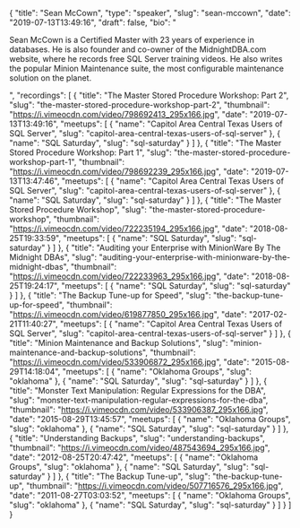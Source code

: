 {
  "title": "Sean McCown",
  "type": "speaker",
  "slug": "sean-mccown",
  "date": "2019-07-13T13:49:16",
  "draft": false,
  "bio": "<p>Sean McCown is a Certified Master with 23 years of experience in databases. He is also founder and co-owner of the MidnightDBA.com website, where he records free SQL Server training videos. He also writes the popular Minion Maintenance suite, the most configurable maintenance solution on the planet.</p>",
  "recordings": [
    {
      "title": "The Master Stored Procedure Workshop: Part 2",
      "slug": "the-master-stored-procedure-workshop-part-2",
      "thumbnail": "https://i.vimeocdn.com/video/798692413_295x166.jpg",
      "date": "2019-07-13T13:49:16",
      "meetups": [
        {
          "name": "Capitol Area Central Texas Users of SQL Server",
          "slug": "capitol-area-central-texas-users-of-sql-server"
        },
        {
          "name": "SQL Saturday",
          "slug": "sql-saturday"
        }
      ]
    },
    {
      "title": "The Master Stored Procedure Workshop: Part 1",
      "slug": "the-master-stored-procedure-workshop-part-1",
      "thumbnail": "https://i.vimeocdn.com/video/798692239_295x166.jpg",
      "date": "2019-07-13T13:47:46",
      "meetups": [
        {
          "name": "Capitol Area Central Texas Users of SQL Server",
          "slug": "capitol-area-central-texas-users-of-sql-server"
        },
        {
          "name": "SQL Saturday",
          "slug": "sql-saturday"
        }
      ]
    },
    {
      "title": "The Master Stored Procedure Workshop",
      "slug": "the-master-stored-procedure-workshop",
      "thumbnail": "https://i.vimeocdn.com/video/722235194_295x166.jpg",
      "date": "2018-08-25T19:33:59",
      "meetups": [
        {
          "name": "SQL Saturday",
          "slug": "sql-saturday"
        }
      ]
    },
    {
      "title": "Auditing your Enterprise with MinionWare By The Midnight DBAs",
      "slug": "auditing-your-enterprise-with-minionware-by-the-midnight-dbas",
      "thumbnail": "https://i.vimeocdn.com/video/722233963_295x166.jpg",
      "date": "2018-08-25T19:24:17",
      "meetups": [
        {
          "name": "SQL Saturday",
          "slug": "sql-saturday"
        }
      ]
    },
    {
      "title": "The Backup Tune-up for Speed",
      "slug": "the-backup-tune-up-for-speed",
      "thumbnail": "https://i.vimeocdn.com/video/619877850_295x166.jpg",
      "date": "2017-02-21T11:40:27",
      "meetups": [
        {
          "name": "Capitol Area Central Texas Users of SQL Server",
          "slug": "capitol-area-central-texas-users-of-sql-server"
        }
      ]
    },
    {
      "title": "Minion Maintenance and Backup Solutions",
      "slug": "minion-maintenance-and-backup-solutions",
      "thumbnail": "https://i.vimeocdn.com/video/533906872_295x166.jpg",
      "date": "2015-08-29T14:18:04",
      "meetups": [
        {
          "name": "Oklahoma Groups",
          "slug": "oklahoma"
        },
        {
          "name": "SQL Saturday",
          "slug": "sql-saturday"
        }
      ]
    },
    {
      "title": "Monster Text Manipulation: Regular Expressions for the DBA",
      "slug": "monster-text-manipulation-regular-expressions-for-the-dba",
      "thumbnail": "https://i.vimeocdn.com/video/533906387_295x166.jpg",
      "date": "2015-08-29T13:45:57",
      "meetups": [
        {
          "name": "Oklahoma Groups",
          "slug": "oklahoma"
        },
        {
          "name": "SQL Saturday",
          "slug": "sql-saturday"
        }
      ]
    },
    {
      "title": "Understanding Backups",
      "slug": "understanding-backups",
      "thumbnail": "https://i.vimeocdn.com/video/487543694_295x166.jpg",
      "date": "2012-08-25T20:47:42",
      "meetups": [
        {
          "name": "Oklahoma Groups",
          "slug": "oklahoma"
        },
        {
          "name": "SQL Saturday",
          "slug": "sql-saturday"
        }
      ]
    },
    {
      "title": "The Backup Tune-up",
      "slug": "the-backup-tune-up",
      "thumbnail": "https://i.vimeocdn.com/video/507716576_295x166.jpg",
      "date": "2011-08-27T03:03:52",
      "meetups": [
        {
          "name": "Oklahoma Groups",
          "slug": "oklahoma"
        },
        {
          "name": "SQL Saturday",
          "slug": "sql-saturday"
        }
      ]
    }
  ]
}